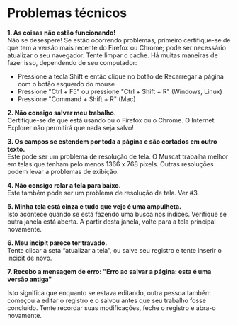 # Problemas técnicos

**1. As coisas não estão funcionando!**  
Não se desespere! Se estão ocorrendo problemas, primeiro certifique-se de que tem a versão mais recente do Firefox ou Chrome; pode ser necessário atualizar o seu navegador. Tente limpar o cache. Há muitas maneiras de fazer isso, dependendo de seu computador:

- Pressione a tecla Shift e então clique no botão de Recarregar a página com o botão esquerdo do mouse
- Pressione "Ctrl + F5" ou pressione "Ctrl + Shift + R" (Windows, Linux)
- Pressione "Command + Shift + R" (Mac)

**2. Não consigo salvar meu trabalho.**  
Certifique-se de que está usando ou o Firefox ou o Chrome. O Internet Explorer não permitirá que nada seja salvo!

**3. Os campos se estendem por toda a página e são cortados em outro texto.**  
Este pode ser um problema de resolução de tela. O Muscat trabalha melhor em telas que tenham pelo menos 1366 x 768 pixels. Outras resoluções podem levar a problemas de exibição.

**4. Não consigo rolar a tela para baixo.**  
Este também pode ser um problema de resolução de tela. Ver #3.

**5. Minha tela está cinza e tudo que vejo é uma ampulheta.**  
Isto acontece quando se está fazendo uma busca nos índices. Verifique se outra janela está aberta. A partir desta janela, volte para a tela principal novamente.

**6. Meu incipit parece ter travado.**  
Tente clicar a seta “atualizar a tela”, ou salve seu registro e tente inserir o incipit de novo.  
  
**7. Recebo a mensagem de erro: "Erro ao salvar a página: esta é uma versão antiga"**  
    
Isto significa que enquanto se estava editando, outra pessoa também começou a editar o registro e o salvou antes que seu trabalho fosse concluído. Tente recordar suas modificações, feche o registro e abra-o novamente.&nbsp;
